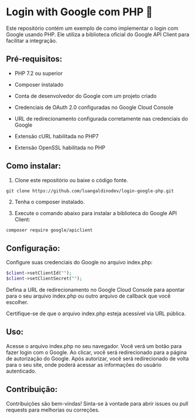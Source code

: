 # Login with Google com PHP 🐘
Este repositório contém um exemplo de como implementar o login com Google usando PHP. Ele utiliza a biblioteca oficial do Google API Client para facilitar a integração.

## Pré-requisitos:

- PHP 7.2 ou superior

- Composer instalado

- Conta de desenvolvedor do Google com um projeto criado

- Credenciais de OAuth 2.0 configuradas no Google Cloud Console

- URL de redirecionamento configurada corretamente nas credenciais do Google

- Extensão cURL habilitada no PHP7

- Extensão OpenSSL habilitada no PHP

## Como instalar:

1. Clone este repositório ou baixe o código fonte.

```
git clone https://github.com/luangaldinodev/login-google-php.git
```

2. Tenha o composer instalado.

3. Execute o comando abaixo para instalar a biblioteca do Google API Client:

```bash
composer require google/apiclient
```
## Configuração:
Configure suas credenciais do Google no arquivo index.php:

```php
$client->setClientId("");
$client->setClientSecret("");
```

Defina a URL de redirecionamento no Google Cloud Console para apontar para o seu arquivo index.php ou outro arquivo de callback que você escolher.

Certifique-se de que o arquivo index.php esteja acessível via URL pública.

## Uso:
Acesse o arquivo index.php no seu navegador. Você verá um botão para fazer login com o Google. Ao clicar, você será redirecionado para a página de autorização do Google. Após autorizar, você será redirecionado de volta para o seu site, onde poderá acessar as informações do usuário autenticado.

## Contribuição:
Contribuições são bem-vindas! Sinta-se à vontade para abrir issues ou pull requests para melhorias ou correções.